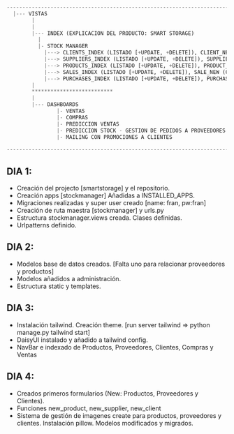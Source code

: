 ```python
-------------------------------------------------------------------------
  |--- VISTAS
        |
        |
        |--- INDEX (EXPLICACION DEL PRODUCTO: SMART STORAGE)
          |
          |- STOCK MANAGER
            |---> CLIENTS_INDEX (LISTADO [+UPDATE, +DELETE]), CLIENT_NEW (CREATE), CLIENT_GET(ID)     
            |---> SUPPLIERS_INDEX (LISTADO [+UPDATE, +DELETE]), SUPPLIER_NEW (CREATE), SUPPLIER_GET(ID)
            |---> PRODUCTS_INDEX (LISTADO [+UPDATE, +DELETE]), PRODUCT_NEW (CREATE), PRODUCT_GET (ID)
            |---> SALES_INDEX (LISTADO [+UPDATE, +DELETE]), SALE_NEW (CREATE), SALE_GET(ID)
            |---> PURCHASES_INDEX (LISTADO [+UPDATE, +DELETE]), PURCHASE_NEW (CREATE), PURCHASE_GET(ID)
        |
        **************************
        |
        |--- DASHBOARDS
                |- VENTAS
                |- COMPRAS
                |- PREDICCION VENTAS 
                |- PREDICCION STOCK - GESTION DE PEDIDOS A PROVEEDORES (MAIL) 
                |- MAILING CON PROMOCIONES A CLIENTES

---------------------------------------------------------------------------
```

## DIA 1:
  - Creación del projecto [smartstorage] y el repositorio.
  - Creación apps [stockmanager] Añadidas a INSTALLED_APPS.
  - Migraciones realizadas y super user creado [name: fran, pw:fran]
  - Creación de ruta maestra [stockmanager] y urls.py 
  - Estructura stockmanager.views creada. Clases definidas.
  - Urlpatterns definido.

## DIA 2:
  - Modelos base de datos creados. [Falta uno para relacionar proveedores y productos]
  - Modelos añadidos a administración. 
  - Estructura static y templates.

## DIA 3:
  - Instalación tailwind. Creación theme. [run server tailwind => python manage.py tailwind start]
  - DaisyUI instalado y añadido a tailwind config.
  - NavBar e indexado de Productos, Proveedores, Clientes, Compras y Ventas

## DIA 4:
  - Creados primeros formularios (New: Productos, Proveedores y Clientes). 
  - Funciones new_product, new_supplier, new_client
  - Sistema de gestión de imagenes create para productos, proveedores y clientes. Instalación pillow. Modelos modificados y migrados.